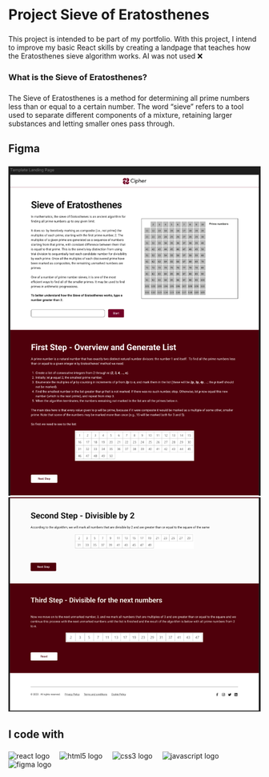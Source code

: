 <h1 align="left">Project Sieve of Eratosthenes</h1>

###

<p align="left">This project is intended to be part of my portfolio. With this project, I intend to improve my basic React skills by creating a landpage that teaches how the Eratosthenes sieve algorithm works. AI was not used ❌</p>

###

<h3 align="left">What is the Sieve of Eratosthenes?</h3>

###

<p align="left">The Sieve of Eratosthenes is a method for determining all prime numbers less than or equal to a certain number. The word “sieve” refers to a tool used to separate different components of a mixture, retaining larger substances and letting smaller ones pass through.</p>

###

<h2 align="left">Figma</h2>

###

![](./src/assets/ux/one.png)
![](./src/assets/ux/two.png)

###

<h2 align="left">I code with</h2>

###

<div align="left">
  <img src="https://cdn.jsdelivr.net/gh/devicons/devicon/icons/react/react-original.svg" height="40" alt="react logo"  />
  <img width="12" />
  <img src="https://cdn.jsdelivr.net/gh/devicons/devicon/icons/html5/html5-original.svg" height="40" alt="html5 logo"  />
  <img width="12" />
  <img src="https://cdn.jsdelivr.net/gh/devicons/devicon/icons/css3/css3-original.svg" height="40" alt="css3 logo"  />
  <img width="12" />
  <img src="https://cdn.jsdelivr.net/gh/devicons/devicon/icons/javascript/javascript-original.svg" height="40" alt="javascript logo"  />
  <img width="12" />
  <img src="https://cdn.jsdelivr.net/gh/devicons/devicon/icons/figma/figma-original.svg" height="40" alt="figma logo"  />
</div>

###
